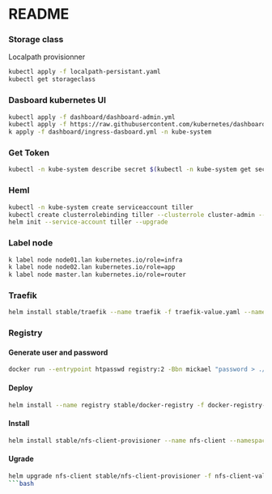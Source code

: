# README

### Storage class
Localpath provisionner
```bash
kubectl apply -f localpath-persistant.yaml
kubectl get storageclass
```

### Dasboard kubernetes UI

```bash
kubectl apply -f dashboard/dashboard-admin.yml
kubectl apply -f https://raw.githubusercontent.com/kubernetes/dashboard/master/aio/deploy/recommended/kubernetes-dashboard.yaml
k apply -f dashboard/ingress-dasboard.yml -n kube-system
```

### Get Token

```bash
kubectl -n kube-system describe secret $(kubectl -n kube-system get secret | grep admin-user | awk '{print $1}')
```

### Heml

```bash
kubectl -n kube-system create serviceaccount tiller
kubectl create clusterrolebinding tiller --clusterrole cluster-admin --serviceaccount=kube-system:tiller
helm init --service-account tiller --upgrade
```

### Label node

```bash
k label node node01.lan kubernetes.io/role=infra
k label node node02.lan kubernetes.io/role=app
k label node master.lan kubernetes.io/role=router
```

### Traefik

```bash
helm install stable/traefik --name traefik -f traefik-value.yaml --namespace traefik
```

### Registry

#### Generate user and password

```bash
docker run --entrypoint htpasswd registry:2 -Bbn mickael "password > ./httpasswd
```

#### Deploy

```bash
helm install --name registry stable/docker-registry -f docker-registry-value.yaml -n registr
```

#### Install

```bash
helm install stable/nfs-client-provisioner --name nfs-client --namespace nfs-client -f nfs-client-values.yaml
```

#### Ugrade

```bash
helm upgrade nfs-client stable/nfs-client-provisioner -f nfs-client-values.yaml  
```bash
